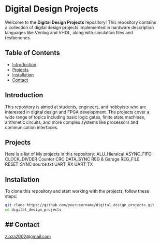# Digital Design Projects

Welcome to the **Digital Design Projects** repository! This repository contains a collection of digital design projects implemented in hardware description languages like Verilog and VHDL, along with simulation files and testbenches.

## Table of Contents
- [Introduction](#introduction)
- [Projects](#projects)
- [Installation](#installation)
- [Contact](#contact)

## Introduction

This repository is aimed at students, engineers, and hobbyists who are interested in digital design and FPGA development. The projects cover a wide range of topics including basic logic gates, finite state machines, arithmetic circuits, and more complex systems like processors and communication interfaces.

## Projects

Here is a list of My projects in this repository:
ALU_Hieraical
ASYNC_FIFO
CLOCK_DIVDER
Counter
CRC
DATA_SYNC
REG & Garage
REG_FILE
RESET_SYNC
source.txt
UART_RX
UART_TX

## Installation

To clone this repository and start working with the projects, follow these steps:

```bash
git clone https://github.com/yourusername/digital_design_projects.git
cd digital_design_projects

````

## ## Contact

zioza2002@gmail.com
